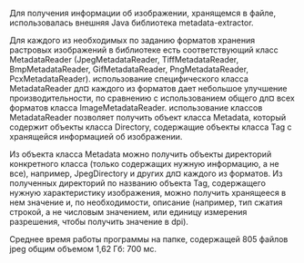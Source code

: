 ﻿Для получения информации об изображении, хранящемся в файле, 
использовалась внешняя Java библиотека metadata-extractor.

Для каждого из необходимых по заданию форматов хранения растровых изображений 
в библиотеке есть соответствующий класс MetadataReader 
(JpegMetadataReader, TiffMetadataReader, BmpMetadataReader, GifMetadataReader, PngMetadataReader, PcxMetadataReader).
использование специфического класса MetadataReader дл¤ каждого из форматов дает небольшое улучшение производительности,
по сравнению с использованием общего дл¤ всех форматов класса ImageMetadataReader.
использование классов MetadataReader позволяет получить объект класса Metadata, 
который содержит объекты класса Directory, содержащие объекты класса Tag
с хранящейся информацией об изображении.

Из объекта класса Metadata можно получить объекты директорий конкретного класса 
(только содержащих нужную информацию, а не все), например, JpegDirectory и других дл¤ каждого из форматов.
Из полученных директорий по названию объекта Tag, содержащего нужную характеристику изображения, 
можно получить хранящееся в нем значение и, по необходимости, описание 
(например, тип сжатия строкой, а не числовым значением, или единицу измерения разрешения, чтобы получить значение в dpi).

Среднее время работы программы на папке, содержащей 805 файлов jpeg общим объемом 1,62 Гб: 700 мс. 